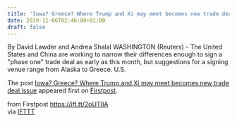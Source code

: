 ```yaml
---
title: 'Iowa? Greece? Where Trump and Xi may meet becomes new trade deal issue'
date: 2019-11-06T02:46:00+01:00
draft: false
---
```


By David Lawder and Andrea Shalal WASHINGTON (Reuters) - The United States and China are working to narrow their differences enough to sign a "phase one" trade deal as early as this month, but suggestions for a signing venue range from Alaska to Greece. U.S.

The post [Iowa? Greece? Where Trump and Xi may meet becomes new trade deal issue](http://www.firstpost.com/business/iowa-greece-where-trump-and-xi-may-meet-becomes-new-trade-deal-issue-7607811.html) appeared first on [Firstpost](http://www.firstpost.com).

  
  
from Firstpost https://ift.tt/2oUTIIA  
via [IFTTT](https://ifttt.com/?ref=da&site=blogger)